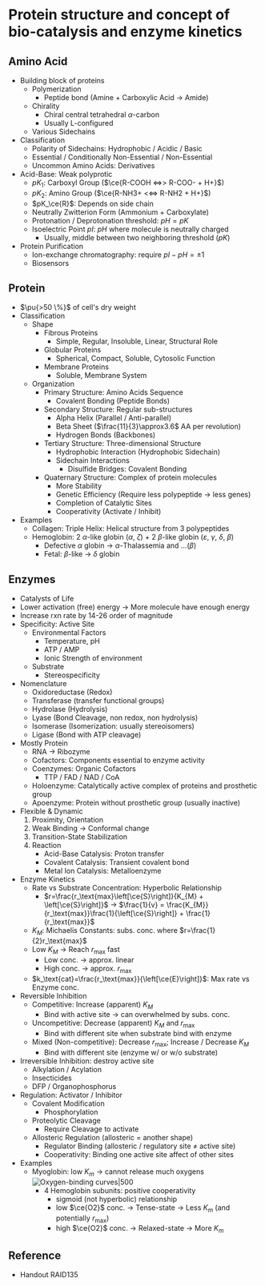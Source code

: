 # Protein structure and concept of bio-catalysis and enzyme kinetics

## Amino Acid

- Building block of proteins
	- Polymerization
		- Peptide bond (Amine + Carboxylic Acid → Amide)
	- Chirality
		- Chiral central tetrahedral $\alpha$-carbon
		- Usually L-configured
	- Various Sidechains
- Classification
	- Polarity of Sidechains: Hydrophobic / Acidic / Basic
	- Essential / Conditionally Non-Essential / Non-Essential
	- Uncommon Amino Acids: Derivatives
- Acid-Base: Weak polyprotic
	- $pK_{1}$: Carboxyl Group ($\ce{R-COOH <=>> R-COO- + H+}$)
	- $pK_{2}$: Amino Group ($\ce{R-NH3+ <<=> R-NH2 + H+}$)
	- $pK_\ce{R}$: Depends on side chain
	- Neutrally Zwitterion Form (Ammonium + Carboxylate)
	- Protonation / Deprotonation threshold: $pH = pK$
	- Isoelectric Point $pI$: $pH$ where molecule is neutrally charged
		- Usually, middle between two neighboring threshold ($pK$)
- Protein Purification
	- Ion-exchange chromatography: require $pI - pH = \pm 1$
	- Biosensors

## Protein

- $\pu{>50 \%}$ of cell's dry weight
- Classification
	- Shape
		- Fibrous Proteins
			- Simple, Regular, Insoluble, Linear, Structural Role
		- Globular Proteins
			- Spherical, Compact, Soluble, Cytosolic Function
		- Membrane Proteins
			- Soluble, Membrane System
	- Organization
		- Primary Structure: Amino Acids Sequence
			- Covalent Bonding (Peptide Bonds)
		- Secondary Structure: Regular sub-structures
			- Alpha Helix (Parallel / Anti-parallel)
			- Beta Sheet ($\frac{11}{3}\approx3.6$ AA per revolution)
			- Hydrogen Bonds (Backbones)
		- Tertiary Structure: Three-dimensional Structure
			- Hydrophobic Interaction (Hydrophobic Sidechain)
			- Sidechain Interactions
				- Disulfide Bridges: Covalent Bonding
		- Quaternary Structure: Complex of protein molecules
			- More Stability
			- Genetic Efficiency (Require less polypeptide → less genes)
			- Completion of Catalytic Sites
			- Cooperativity (Activate / Inhibit)
- Examples
	- Collagen: Triple Helix: Helical structure from 3 polypeptides
	- Hemoglobin: 2 $\alpha$-like globin ($\alpha$, $\zeta$) + 2 $\beta$-like globin ($\varepsilon$, $\gamma$, $\delta$, $\beta$)
		- Defective $\alpha$ globin → $\alpha$-Thalassemia and …($\beta$)
		- Fetal: $\beta$-like → $\delta$ globin

## Enzymes

- Catalysts of Life
- Lower activation (free) energy → More molecule have enough energy
- Increase rxn rate by 14-26 order of magnitude
- Specificity: Active Site
	- Environmental Factors
		- Temperature, pH
		- ATP / AMP
		- Ionic Strength of environment
	- Substrate
		- Stereospecificity
- Nomenclature
	- Oxidoreductase (Redox)
	- Transferase (transfer functional groups)
	- Hydrolase (Hydrolysis)
	- Lyase (Bond Cleavage, non redox, non hydrolysis)
	- Isomerase (Isomerization: usually stereoisomers)
	- Ligase (Bond with ATP cleavage)
- Mostly Protein
	- RNA → Ribozyme
	- Cofactors: Components essential to enzyme activity
	- Coenzymes: Organic Cofactors
		- TTP / FAD / NAD / CoA
	- Holoenzyme: Catalytically active complex of proteins and prosthetic group
	- Apoenzyme: Protein without prosthetic group (usually inactive)
- Flexible & Dynamic
	1. Proximity, Orientation
	2. Weak Binding → Conformal change
	3. Transition-State Stabilization
	4. Reaction
		- Acid-Base Catalysis: Proton transfer
		- Covalent Catalysis: Transient covalent bond
		- Metal Ion Catalysis: Metalloenzyme
- Enzyme Kinetics
	- Rate vs Substrate Concentration: Hyperbolic Relationship
		- $r=\frac{r_\text{max}\left[\ce{S}\right]}{K_{M} + \left[\ce{S}\right]}$ → $\frac{1}{v} = \frac{K_{M}}{r_\text{max}}\frac{1}{\left[\ce{S}\right]} + \frac{1}{r_\text{max}}$
	- $K_{M}$: Michaelis Constants: subs. conc. where $r=\frac{1}{2}r_\text{max}$
	- Low $K_{M}$ → Reach $r_\text{max}$ fast
		- Low conc. → approx. linear
		- High conc. → approx. $r_\text{max}$
	- $k_\text{cat}=\frac{r_\text{max}}{\left[\ce{E}\right]}$: Max rate vs Enzyme conc.
- Reversible Inhibition
	- Competitive: Increase (apparent) $K_{M}$
		- Bind with active site → can overwhelmed by subs. conc.
	- Uncompetitive: Decrease (apparent) $K_{M}$ and $r_\text{max}$
		- Bind with different site when substrate bind with enzyme
	- Mixed (Non-competitive): Decrease $r_\text{max}$; Increase / Decrease $K_{M}$
		- Bind with different site (enzyme w/ or w/o substrate)
- Irreversible Inhibition: destroy active site
	- Alkylation / Acylation
	- Insecticides
	- DFP / Organophosphorus
- Regulation: Activator / Inhibitor
	- Covalent Modification
		- Phosphorylation
	- Proteolytic Cleavage
		- Require Cleavage to activate
	- Allosteric Regulation (allosteric = another shape)
		- Regulator Binding (allosteric / regulatory site ≠ active site)
		- Cooperativity: Binding one active site affect of other sites
- Examples
	- Myoglobin: low $K_{m}$ → cannot release much oxygens  
	  ![Oxygen-binding curves|500](https://upload.wikimedia.org/wikipedia/commons/2/2e/Cooperativity_graph.JPG)
		- 4 Hemoglobin subunits: positive cooperativity
			- sigmoid (not hyperbolic) relationship
			- low $\ce{O2}$ conc. → Tense-state → Less $K_{m}$ (and potentially $r_\text{max}$)
			- high $\ce{O2}$ conc. → Relaxed-state → More $K_{m}$

## Reference

- Handout RAID135
